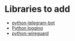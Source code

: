 # Libraries to add

 * [python-telegram-bot](https://python-telegram-bot.org/)
 * [Python logging](https://python-telegram-bot.org/)
 * [python-wireguard](https://github.com/jarnoaxel/python-wireguard)
